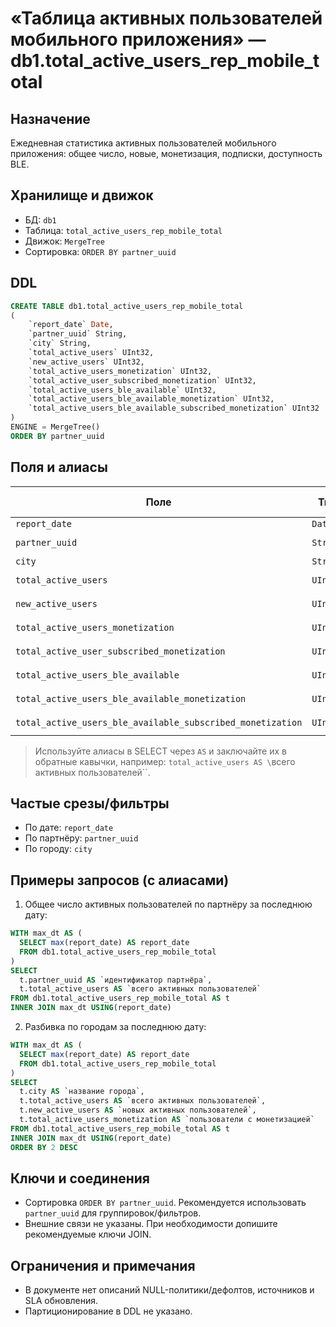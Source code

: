 # «Таблица активных пользователей мобильного приложения» — db1.total_active_users_rep_mobile_total

## Назначение
Ежедневная статистика активных пользователей мобильного приложения: общее число, новые, монетизация, подписки, доступность BLE.

## Хранилище и движок
- БД: `db1`
- Таблица: `total_active_users_rep_mobile_total`
- Движок: `MergeTree`
- Сортировка: `ORDER BY partner_uuid`

## DDL
```sql
CREATE TABLE db1.total_active_users_rep_mobile_total
(
    `report_date` Date,
    `partner_uuid` String,
    `city` String,
    `total_active_users` UInt32,
    `new_active_users` UInt32,
    `total_active_users_monetization` UInt32,
    `total_active_user_subscribed_monetization` UInt32,
    `total_active_users_ble_available` UInt32,
    `total_active_users_ble_available_monetization` UInt32,
    `total_active_users_ble_available_subscribed_monetization` UInt32
)
ENGINE = MergeTree()
ORDER BY partner_uuid
```

## Поля и алиасы
| Поле                                                | Тип     | Алиас (человекочитаемое)                           |
|---                                                  |---      |---                                                 |
| `report_date`                                       | `Date`  | `дата отчёта`                                      |
| `partner_uuid`                                      | `String`| `идентификатор партнёра`                           |
| `city`                                              | `String`| `название города`                                  |
| `total_active_users`                                | `UInt32`| `всего активных пользователей`                     |
| `new_active_users`                                  | `UInt32`| `новых активных пользователей`                     |
| `total_active_users_monetization`                   | `UInt32`| `пользователи с монетизацией`                      |
| `total_active_user_subscribed_monetization`         | `UInt32`| `подписчики с монетизацией`                        |
| `total_active_users_ble_available`                  | `UInt32`| `пользователи с BLE-доступом`                      |
| `total_active_users_ble_available_monetization`     | `UInt32`| `пользователи BLE с монетизацией`                  |
| `total_active_users_ble_available_subscribed_monetization` | `UInt32`| `подписчики BLE с монетизацией`             |

> Используйте алиасы в SELECT через `AS` и заключайте их в обратные кавычки, например: `total_active_users AS \`всего активных пользователей\``.

## Частые срезы/фильтры
- По дате: `report_date`
- По партнёру: `partner_uuid`
- По городу: `city`

## Примеры запросов (с алиасами)
1) Общее число активных пользователей по партнёру за последнюю дату:
```sql
WITH max_dt AS (
  SELECT max(report_date) AS report_date
  FROM db1.total_active_users_rep_mobile_total
)
SELECT
  t.partner_uuid AS `идентификатор партнёра`,
  t.total_active_users AS `всего активных пользователей`
FROM db1.total_active_users_rep_mobile_total AS t
INNER JOIN max_dt USING(report_date)
```

2) Разбивка по городам за последнюю дату:
```sql
WITH max_dt AS (
  SELECT max(report_date) AS report_date
  FROM db1.total_active_users_rep_mobile_total
)
SELECT
  t.city AS `название города`,
  t.total_active_users AS `всего активных пользователей`,
  t.new_active_users AS `новых активных пользователей`,
  t.total_active_users_monetization AS `пользователи с монетизацией`
FROM db1.total_active_users_rep_mobile_total AS t
INNER JOIN max_dt USING(report_date)
ORDER BY 2 DESC
```

## Ключи и соединения
- Сортировка `ORDER BY partner_uuid`. Рекомендуется использовать `partner_uuid` для группировок/фильтров.
- Внешние связи не указаны. При необходимости допишите рекомендуемые ключи JOIN.

## Ограничения и примечания
- В документе нет описаний NULL-политики/дефолтов, источников и SLA обновления.
- Партиционирование в DDL не указано.
